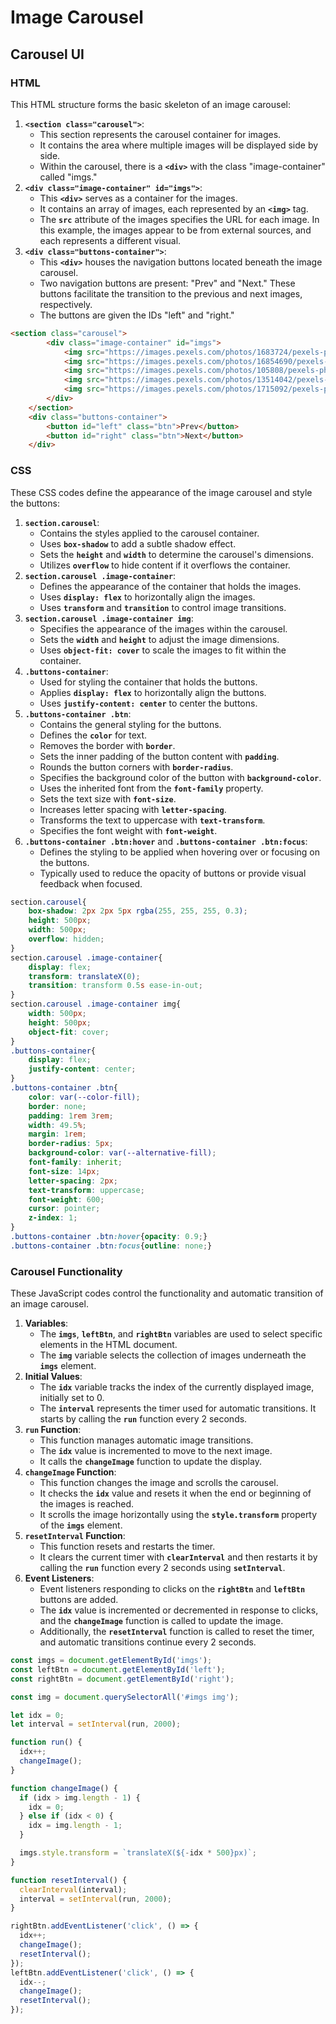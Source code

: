 # Image Carousel

## Carousel UI

### HTML

This HTML structure forms the basic skeleton of an image carousel:

1. **`<section class="carousel">`**:
    - This section represents the carousel container for images.
    - It contains the area where multiple images will be displayed side by side.
    - Within the carousel, there is a **`<div>`** with the class "image-container" called "imgs."
2. **`<div class="image-container" id="imgs">`**:
    - This **`<div>`** serves as a container for the images.
    - It contains an array of images, each represented by an **`<img>`** tag.
    - The **`src`** attribute of the images specifies the URL for each image. In this example, the images appear to be from external sources, and each represents a different visual.
3. **`<div class="buttons-container">`**:
    - This **`<div>`** houses the navigation buttons located beneath the image carousel.
    - Two navigation buttons are present: "Prev" and "Next." These buttons facilitate the transition to the previous and next images, respectively.
    - The buttons are given the IDs "left" and "right."
  
```html
<section class="carousel">
        <div class="image-container" id="imgs">
            <img src="https://images.pexels.com/photos/1683724/pexels-photo-1683724.jpeg?auto=compress&cs=tinysrgb&w=1260&h=750&dpr=1">
            <img src="https://images.pexels.com/photos/16854690/pexels-photo-16854690/free-photo-of-butterfly-sitting-on-flower.jpeg?auto=compress&cs=tinysrgb&w=1260&h=750&dpr=1">
            <img src="https://images.pexels.com/photos/105808/pexels-photo-105808.jpeg?auto=compress&cs=tinysrgb&w=1260&h=750&dpr=1">
            <img src="https://images.pexels.com/photos/13514042/pexels-photo-13514042.jpeg?auto=compress&cs=tinysrgb&w=1260&h=750&dpr=1">
            <img src="https://images.pexels.com/photos/1715092/pexels-photo-1715092.jpeg?auto=compress&cs=tinysrgb&w=1260&h=750&dpr=1" alt="">
        </div>
    </section>
    <div class="buttons-container">
        <button id="left" class="btn">Prev</button>
        <button id="right" class="btn">Next</button>
    </div>
```

### CSS

These CSS codes define the appearance of the image carousel and style the buttons:

1. **`section.carousel`**:
    - Contains the styles applied to the carousel container.
    - Uses **`box-shadow`** to add a subtle shadow effect.
    - Sets the **`height`** and **`width`** to determine the carousel's dimensions.
    - Utilizes **`overflow`** to hide content if it overflows the container.
2. **`section.carousel .image-container`**:
    - Defines the appearance of the container that holds the images.
    - Uses **`display: flex`** to horizontally align the images.
    - Uses **`transform`** and **`transition`** to control image transitions.
3. **`section.carousel .image-container img`**:
    - Specifies the appearance of the images within the carousel.
    - Sets the **`width`** and **`height`** to adjust the image dimensions.
    - Uses **`object-fit: cover`** to scale the images to fit within the container.
4. **`.buttons-container`**:
    - Used for styling the container that holds the buttons.
    - Applies **`display: flex`** to horizontally align the buttons.
    - Uses **`justify-content: center`** to center the buttons.
5. **`.buttons-container .btn`**:
    - Contains the general styling for the buttons.
    - Defines the **`color`** for text.
    - Removes the border with **`border`**.
    - Sets the inner padding of the button content with **`padding`**.
    - Rounds the button corners with **`border-radius`**.
    - Specifies the background color of the button with **`background-color`**.
    - Uses the inherited font from the **`font-family`** property.
    - Sets the text size with **`font-size`**.
    - Increases letter spacing with **`letter-spacing`**.
    - Transforms the text to uppercase with **`text-transform`**.
    - Specifies the font weight with **`font-weight`**.
6. **`.buttons-container .btn:hover`** and **`.buttons-container .btn:focus`**:
    - Defines the styling to be applied when hovering over or focusing on the buttons.
    - Typically used to reduce the opacity of buttons or provide visual feedback when focused.

```css
section.carousel{
    box-shadow: 2px 2px 5px rgba(255, 255, 255, 0.3);
    height: 500px;
    width: 500px;
    overflow: hidden;
}
section.carousel .image-container{
    display: flex;
    transform: translateX(0);
    transition: transform 0.5s ease-in-out;
}
section.carousel .image-container img{
    width: 500px;
    height: 500px;
    object-fit: cover;
}
.buttons-container{
    display: flex;
    justify-content: center;
}
.buttons-container .btn{
    color: var(--color-fill);
    border: none;
    padding: 1rem 3rem;
    width: 49.5%;
    margin: 1rem;
    border-radius: 5px;
    background-color: var(--alternative-fill);
    font-family: inherit;
    font-size: 14px;
    letter-spacing: 2px;
    text-transform: uppercase;
    font-weight: 600;
    cursor: pointer;
    z-index: 1;
}
.buttons-container .btn:hover{opacity: 0.9;}
.buttons-container .btn:focus{outline: none;}
```

### Carousel Functionality

These JavaScript codes control the functionality and automatic transition of an image carousel.

1. **Variables**:
    - The **`imgs`**, **`leftBtn`**, and **`rightBtn`** variables are used to select specific elements in the HTML document.
    - The **`img`** variable selects the collection of images underneath the **`imgs`** element.
2. **Initial Values**:
    - The **`idx`** variable tracks the index of the currently displayed image, initially set to 0.
    - The **`interval`** represents the timer used for automatic transitions. It starts by calling the **`run`** function every 2 seconds.
3. **`run` Function**:
    - This function manages automatic image transitions.
    - The **`idx`** value is incremented to move to the next image.
    - It calls the **`changeImage`** function to update the display.
4. **`changeImage` Function**:
    - This function changes the image and scrolls the carousel.
    - It checks the **`idx`** value and resets it when the end or beginning of the images is reached.
    - It scrolls the image horizontally using the **`style.transform`** property of the **`imgs`** element.
5. **`resetInterval` Function**:
    - This function resets and restarts the timer.
    - It clears the current timer with **`clearInterval`** and then restarts it by calling the **`run`** function every 2 seconds using **`setInterval`**.
6. **Event Listeners**:
    - Event listeners responding to clicks on the **`rightBtn`** and **`leftBtn`** buttons are added.
    - The **`idx`** value is incremented or decremented in response to clicks, and the **`changeImage`** function is called to update the image.
    - Additionally, the **`resetInterval`** function is called to reset the timer, and automatic transitions continue every 2 seconds.

```jsx
const imgs = document.getElementById('imgs');
const leftBtn = document.getElementById('left');
const rightBtn = document.getElementById('right');

const img = document.querySelectorAll('#imgs img');

let idx = 0;
let interval = setInterval(run, 2000);

function run() {
  idx++;
  changeImage();
}

function changeImage() {
  if (idx > img.length - 1) {
    idx = 0;
  } else if (idx < 0) {
    idx = img.length - 1;
  }

  imgs.style.transform = `translateX(${-idx * 500}px)`;
}

function resetInterval() {
  clearInterval(interval);
  interval = setInterval(run, 2000);
}

rightBtn.addEventListener('click', () => {
  idx++;
  changeImage();
  resetInterval();
});
leftBtn.addEventListener('click', () => {
  idx--;
  changeImage();
  resetInterval();
});
```

